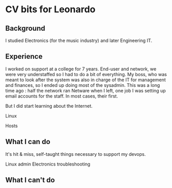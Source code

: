 # CV bits for Leonardo

## Background

I studied Electronics (for the music industry) and later Engineering IT.

## Experience



I worked on support at a college for 7 years. End-user and network, we were very understaffed so I had to do a bit of everything. My boss, who was meant to look after the system was also in charge of the IT for management and finances, so I ended up doing most of the sysadmin. This was a long time ago : half the network ran Netware when I left, one job I was setting up email accounts for the staff. In most cases, their first.

But I did start learning about the Internet.

Linux

Hosts

## What I can do

It's hit & miss, self-taught things necessary to support my devops.
 
Linux admin
Electronics troubleshooting

## What I can't do
